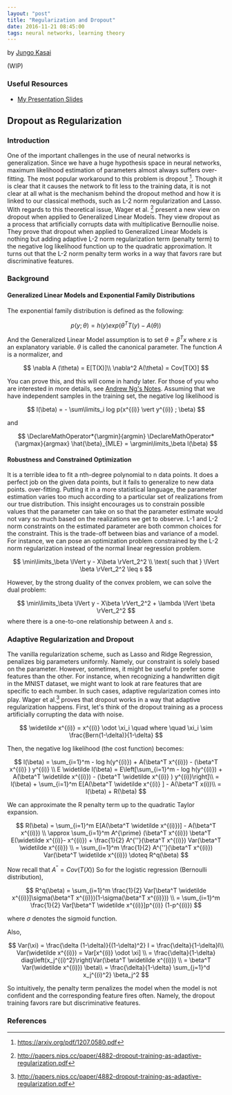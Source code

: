 ```yaml
---
layout: "post"
title: "Regularization and Dropout"
date: 2016-11-21 08:45:00
tags: neural networks, learning theory
---
```


by [Jungo Kasai](https://github.com/jungokasai/)

(WIP)

### Useful Resources
- [My Presentation Slides](https://www.dropbox.com/s/l0w3sgtwlywnx7b/dropouttraining.pdf?dl=0)


## Dropout as Regularization

### Introduction

One of the important challenges in the use of neural networks is generalization. Since we have a huge hypothesis space in neural networks, maximum likelihood estimation of parameters almost always suffers over-fitting. The most popular workaround to this problem is dropout [^1].
Though it is clear that it causes the network to fit less to the training data, it is not clear at all what is the mechanism behind the dropout method and how it is linked to our classical methods, such as L-2 norm regularization and Lasso. With regards to this theoretical issue, Wager et al. [^2] present a new view on dropout when applied to Generalized Linear Models.
They view dropout as a process that artificially corrupts data with multiplicative Bernoullie noise.
They prove that dropout when applied to Generalized Linear Models is nothing but adding adaptive L-2 norm regularization term (penalty term) to the negative log likelihood function up to the quadratic approximation.
It turns out that the L-2 norm penalty term works in a way that favors rare but discriminative features.

[^1]:https://arxiv.org/pdf/1207.0580.pdf
[^2]:http://papers.nips.cc/paper/4882-dropout-training-as-adaptive-regularization.pdf

### Background 

#### Generalized Linear Models and Exponential Family Distributions

The exponential family distribution is defined as the following:

$$
p(y ; \theta) = h(y)exp(\theta^T T(y) - A(\theta))
$$

And the Generalized Linear Model assumption is to set $\theta= \beta^T x$ where $x$ is an explanatory variable.
$\theta$ is called the canonical parameter. The function $A$ is a normalizer, and 

$$
\nabla A (\theta) =  E[T(X)]\\
\nabla^2 A(\theta) = Cov[T(X)]
$$


You can prove this, and this will come in handy later.
For those of you who are interested in more details, see [Andrew Ng's Notes](http://cs229.stanford.edu/notes/cs229-notes1.pdf).
Assuming that we have independent samples in the training set, the negative log likelihood is 

$$
l(\beta) = - \sum\limits_i log p(x^{(i)} \vert y^{(i)} ; \beta)  
$$

and

$$
\DeclareMathOperator*{\argmin}{argmin}
\DeclareMathOperator*{\argmax}{argmax}
\hat{\beta}_{MLE} =  \argmin\limits_\beta l(\beta)
$$ 

#### Robustness and Constrained Optimization 

It is a terrible idea to fit a nth-degree polynomial to n data points. It does a perfect job on the given data points, but it fails to generalize to new data points. over-fitting. 
Putting it in a more statistical language, the parameter estimation varies too much according to a particular set of realizations from our true distribution. This insight encourages us to constrain possible values that the parameter can take on so that the parameter estimate would not vary so much based on the realizations we get to observe. L-1 and L-2 norm constraints on the estimated parameter are both common choices for the constraint. This is the trade-off between bias and variance of a model. 
For instance, we can pose an optimization problem constrained by the L-2 norm regularization instead of the normal linear regression problem. 

$$
\min\limits_\beta \lVert y - X\beta \rVert_2^2 \\ \text{ such that }
                        \lVert \beta \rVert_2^2 \leq s 
$$

However, by the strong duality of the convex problem, we can solve the dual problem:

$$
\min\limits_\beta \lVert y - X\beta \rVert_2^2 + \lambda \lVert \beta \rVert_2^2 
$$
where there is a one-to-one relationship between $\lambda$ and $s$.

### Adaptive Regularization and Dropout

The vanilla regularization scheme, such as Lasso and Ridge Regression, penalizes big parameters uniformly. 
Namely, our constraint is solely based on the parameter. However, sometimes, it might be useful to prefer some features than the other. For instance, when recognizing a handwritten digit in the MNIST dataset, we might want to look at rare features that are specific to each number. In such cases, adaptive regularization comes into play. 
Wager et al.[^2] proves that dropout works in a way that adaptive regularization happens.  First, let's think of the dropout training as a process artificially corrupting the data with noise. 

$$
\widetilde x^{(i)} = x^{(i)} \odot \xi_i \quad where \quad \xi_i \sim \frac{Bern(1-\delta)}{1-\delta}
$$

Then, the negative log likelihood (the cost function) becomes:

$$
l(\beta) = \sum_{i=1}^m - log h(y^{(i)}) + A(\beta^T x^{(i)}) - (\beta^T x^{(i)} ) y^{(i)} \\
E \widetilde l(\beta)
= E\left[\sum_{i=1}^m - log h(y^{(i)}) + A(\beta^T \widetilde x^{(i)}) - (\beta^T \widetilde x^{(i)} ) y^{(i)}\right]\\
= l(\beta) + \sum_{i=1}^m E[A(\beta^T \widetilde x^{(i)} ] - A(\beta^T x(i))\\
= l(\beta) + R(\beta)
$$

We can approximate the R penalty term up to the quadratic Taylor expansion. 

$$
R(\beta) = \sum_{i=1}^m E[A(\beta^T \widetilde x^{(i)})] - A(\beta^T x^{(i)})  \\
\approx \sum_{i=1}^m A^{\prime} (\beta^T x^{(i)}) \beta^T E(\widetilde x^{(i)}- x^{(i)}) + \frac{1}{2} A^{''}(\beta^T x^{(i)}) Var(\beta^T \widetilde x^{(i)}) \\
= \sum_{i=1}^m \frac{1}{2} A^{''}(\beta^T x^{(i)}) Var(\beta^T \widetilde x^{(i)}) \doteq R^q(\beta)
$$

Now recall that $A^{''} = Cov(T(X))$ So for the logistic regression (Bernoulli distribution), 

$$
 R^q(\beta) = \sum_{i=1}^m \frac{1}{2} Var[\beta^T \widetilde x^{(i)}]\sigma(\beta^T x^{(i)})(1-\sigma(\beta^T x^{(i)})) \\
= \sum_{i=1}^m \frac{1}{2} Var[\beta^T \widetilde x^{(i)}]p^{(i)} (1-p^{(i)})
$$

where $\sigma$ denotes the sigmoid function.

Also, 

$$
Var(\xi) = \frac{\delta (1-\delta)}{(1-\delta)^2} I = \frac{\delta}{1-\delta}I\\
 Var(\widetilde x^{(i)}) = Var[x^{(i)} \odot \xi] \\
= \frac{\delta}{1-\delta} diag\left(x_j^{(i)^2}\right)Var(\beta^T \widetilde x^{(i)}) \\
= \beta^T Var(\widetilde x^{(i)}) \beta\\
= \frac{\delta}{1-\delta} \sum_{j=1}^d x_j^{(i)^2} \beta_j^2 
$$

So intuitively, the penalty term penalizes the model when the model is not confident and the corresponding feature fires often. Namely, the dropout training favors rare but discriminative features.  
 
[^2]:http://papers.nips.cc/paper/4882-dropout-training-as-adaptive-regularization.pdf

### References
